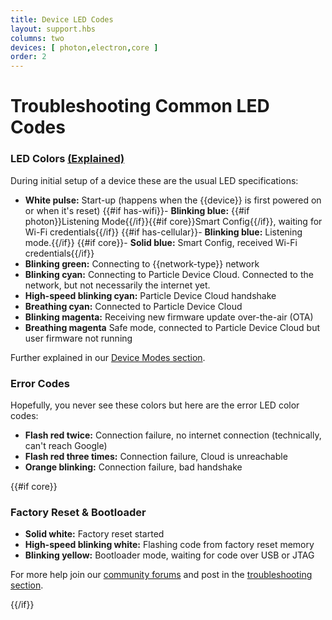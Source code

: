 ```yaml
---
title: Device LED Codes
layout: support.hbs
columns: two
devices: [ photon,electron,core ]
order: 2
---
```


Troubleshooting Common LED Codes
===

### LED Colors [(Explained)](/guide/getting-started/modes)

During initial setup of a device these are the usual LED specifications:

- **White pulse:** Start-up (happens when the {{device}} is first powered on or when it's reset)
{{#if has-wifi}}- **Blinking blue:** {{#if photon}}Listening Mode{{/if}}{{#if core}}Smart Config{{/if}}, waiting for Wi-Fi credentials{{/if}}
{{#if has-cellular}}- **Blinking blue:** Listening mode.{{/if}}
{{#if core}}- **Solid blue:** Smart Config, received Wi-Fi credentials{{/if}}
- **Blinking green:** Connecting to {{network-type}} network
- **Blinking cyan:** Connecting to Particle Device Cloud. Connected to the network, but not necessarily the internet yet.
- **High-speed blinking cyan:** Particle Device Cloud handshake
- **Breathing cyan:** Connected to Particle Device Cloud
- **Blinking magenta:** Receiving new firmware update over-the-air (OTA)
- **Breathing magenta** Safe mode, connected to Particle Device Cloud but user firmware not running

Further explained in our [Device Modes section](../../../../guide/getting-started/modes).

### Error Codes

Hopefully, you never see these colors but here are the error LED color codes:

- **Flash red twice:** Connection failure, no internet connection (technically, can't reach Google)
- **Flash red three times:** Connection failure, Cloud is unreachable
- **Orange blinking:** Connection failure, bad handshake

{{#if core}}

### Factory Reset & Bootloader

- **Solid white:** Factory reset started
- **High-speed blinking white:** Flashing code from factory reset memory
- **Blinking yellow:** Bootloader mode, waiting for code over USB or JTAG

For more help join our [community forums](http://community.particle.io/) and post in the [troubleshooting section](https://community.particle.io/c/troubleshooting).

{{/if}}

